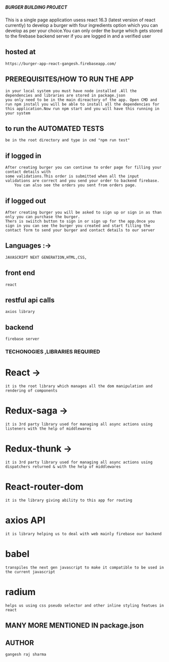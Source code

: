 ##### BURGER BUILDING PROJECT

This is a single page application usess react 16.3 (latest version of react currently) to develop a burger with four ingredients option which you can develop as per your choice.You can only order the burge which gets stored to the firebase backend server if you are logged in and a verified user

## hosted at
    https://burger-app-react-gangesh.firebaseapp.com/

## PREREQUISITES/HOW TO RUN THE APP
    in your local system you must have node installed .All the dependencies and libraries are stored in package.json
    you only need to be in the main direactory of the app. Open CMD and run npm install you will be able to install all the dependencies for this application.Now run npm start and you will have this running in your system

## to run the AUTOMATED TESTS
    be in the root directory and type in cmd "npm run test"
## if logged in
    After creating burger you can continue to order page for filling your contact details with 
    some validations.This order is submitted when all the input validations are correct and you send your order to backend firebase.
        You can also see the orders you sent from orders page.
## if logged out 
    After creating burger you will be asked to sign up or sign in as than only you can purchase the burger.
    Thers is swiitch button to sign in or sign up for the app.Once you sign in you can see the burger you created and start filling the contact form to send your burger and contact details to our server

## Languages :->
    JAVASCRIPT NEXT GENERATION,HTML,CSS,
## front end
    react
## restful api calls
    axios library
## backend 
    firebase server

### TECHONOGIES ,LIBRARIES REQUIRED 
# React -> 
    it is the root library which manages all the dom manipulation and rendering of components
# Redux-saga ->
    it is 3rd party library used for managing all async actions using listeners with the help of middlewares
# Redux-thunk ->
    it is 3rd party library used for managing all async actions using dispatchers returned & with the help of middlewares
# React-router-dom
    it is the library giving ability to this app for routing 
# axios API
    it is library helping us to deal with web mainly firebase our backend
# babel
    transpiles the next gen javascript to make it compatible to be used in the current javascript
# radium 
    helps us using css pseudo selector and other inline styling featues in react
## MANY MORE MENTIONED IN package.json

## AUTHOR
    gangesh raj sharma





